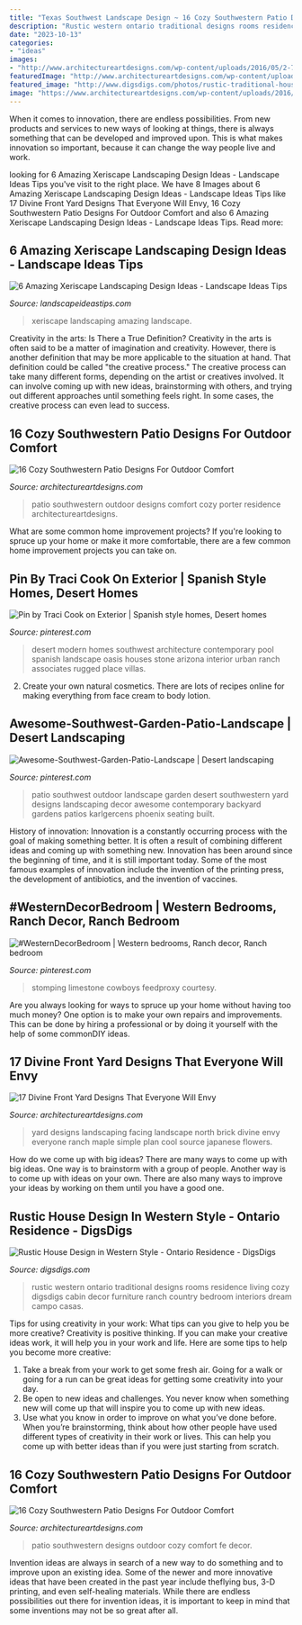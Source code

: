 ```yaml
---
title: "Texas Southwest Landscape Design ~ 16 Cozy Southwestern Patio Designs For Outdoor Comfort"
description: "Rustic western ontario traditional designs rooms residence living cozy digsdigs cabin decor furniture ranch country bedroom interiors dream campo casas"
date: "2023-10-13"
categories:
- "ideas"
images:
- "http://www.architectureartdesigns.com/wp-content/uploads/2016/05/2-72-630x419.jpg"
featuredImage: "http://www.architectureartdesigns.com/wp-content/uploads/2016/05/2-72-630x419.jpg"
featured_image: "http://www.digsdigs.com/photos/rustic-traditional-house-design-great-room.jpg"
image: "https://www.architectureartdesigns.com/wp-content/uploads/2016/04/16-Cozy-Southwestern-Patio-Designs-For-Outdoor-Comfort-5.jpg"
---
```



When it comes to innovation, there are endless possibilities. From new products and services to new ways of looking at things, there is always something that can be developed and improved upon. This is what makes innovation so important, because it can change the way people live and work.

	

		
looking for 6 Amazing Xeriscape Landscaping Design Ideas - Landscape Ideas Tips you've visit to the right place. We have 8 Images about 6 Amazing Xeriscape Landscaping Design Ideas - Landscape Ideas Tips like 17 Divine Front Yard Designs That Everyone Will Envy, 16 Cozy Southwestern Patio Designs For Outdoor Comfort and also 6 Amazing Xeriscape Landscaping Design Ideas - Landscape Ideas Tips. Read more:
		
    
## 6 Amazing Xeriscape Landscaping Design Ideas - Landscape Ideas Tips

<img loading=lazy src="https://landscapeideastips.com/wp-content/uploads/2018/05/6-amazing-xeriscape-landscaping-design-ideas.jpg" onerror="this.onerror=null;this.src='https://tse4.mm.bing.net/th?id=OIP.xmVuKcf43oWUwzcdTaoRcwHaPj&amp;pid=15.1';" alt="6 Amazing Xeriscape Landscaping Design Ideas - Landscape Ideas Tips">

_Source: landscapeideastips.com_

>xeriscape landscaping amazing landscape. 

	

Creativity in the arts: Is There a True Definition?
Creativity in the arts is often said to be a matter of imagination and creativity. However, there is another definition that may be more applicable to the situation at hand. That definition could be called "the creative process." The creative process can take many different forms, depending on the artist or creatives involved. It can involve coming up with new ideas, brainstorming with others, and trying out different approaches until something feels right. In some cases, the creative process can even lead to success.

    
## 16 Cozy Southwestern Patio Designs For Outdoor Comfort

<img loading=lazy src="https://www.architectureartdesigns.com/wp-content/uploads/2016/04/16-Cozy-Southwestern-Patio-Designs-For-Outdoor-Comfort-16.jpg" onerror="this.onerror=null;this.src='https://tse2.mm.bing.net/th?id=OIP.KD1b218wrj8lHmuGCtRpMQHaE7&amp;pid=15.1';" alt="16 Cozy Southwestern Patio Designs For Outdoor Comfort">

_Source: architectureartdesigns.com_

>patio southwestern outdoor designs comfort cozy porter residence architectureartdesigns. 

	

What are some common home improvement projects?
If you're looking to spruce up your home or make it more comfortable, there are a few common home improvement projects you can take on.

    
## Pin By Traci Cook On Exterior | Spanish Style Homes, Desert Homes

<img loading=lazy src="https://i.pinimg.com/736x/1a/ae/59/1aae597dc49332b5c83e5a73d7b40c77--desert-homes-desert-oasis.jpg" onerror="this.onerror=null;this.src='https://tse3.mm.bing.net/th?id=OIP.odMRJgIlFod4_tgaW3GtiQHaFp&amp;pid=15.1';" alt="Pin by Traci Cook on Exterior | Spanish style homes, Desert homes">

_Source: pinterest.com_

>desert modern homes southwest architecture contemporary pool spanish landscape oasis houses stone arizona interior urban ranch associates rugged place villas. 

	

2. Create your own natural cosmetics. There are lots of recipes online for making everything from face cream to body lotion.

    
## Awesome-Southwest-Garden-Patio-Landscape | Desert Landscaping

<img loading=lazy src="https://i.pinimg.com/736x/ef/ed/11/efed11eb771574acfc528a8bb4045e2e--contemporary-patio-southwest-decor.jpg" onerror="this.onerror=null;this.src='https://tse3.mm.bing.net/th?id=OIP.dMRq-8papY4VeqI03CjYBAHaJ4&amp;pid=15.1';" alt="Awesome-Southwest-Garden-Patio-Landscape | Desert landscaping">

_Source: pinterest.com_

>patio southwest outdoor landscape garden desert southwestern yard designs landscaping decor awesome contemporary backyard gardens patios karlgercens phoenix seating built. 

	

History of innovation:
Innovation is a constantly occurring process with the goal of making something better. It is often a result of combining different ideas and coming up with something new. Innovation has been around since the beginning of time, and it is still important today. Some of the most famous examples of innovation include the invention of the printing press, the development of antibiotics, and the invention of vaccines.

    
## #WesternDecorBedroom | Western Bedrooms, Ranch Decor, Ranch Bedroom

<img loading=lazy src="https://i.pinimg.com/originals/af/87/46/af874647d3c2ce7658e9d1d3df75e5cf.jpg" onerror="this.onerror=null;this.src='https://tse3.mm.bing.net/th?id=OIP.UIdaecrqPrGCjwJ2qpLdwAHaKK&amp;pid=15.1';" alt="#WesternDecorBedroom | Western bedrooms, Ranch decor, Ranch bedroom">

_Source: pinterest.com_

>stomping limestone cowboys feedproxy courtesy. 

	

Are you always looking for ways to spruce up your home without having too much money? One option is to make your own repairs and improvements. This can be done by hiring a professional or by doing it yourself with the help of some commonDIY ideas.

    
## 17 Divine Front Yard Designs That Everyone Will Envy

<img loading=lazy src="http://www.architectureartdesigns.com/wp-content/uploads/2016/05/2-72-630x419.jpg" onerror="this.onerror=null;this.src='https://tse2.mm.bing.net/th?id=OIP.vLKH2sX2uSEk1oW1wXtKJQHaE7&amp;pid=15.1';" alt="17 Divine Front Yard Designs That Everyone Will Envy">

_Source: architectureartdesigns.com_

>yard designs landscaping facing landscape north brick divine envy everyone ranch maple simple plan cool source japanese flowers. 

	

How do we come up with big ideas?
There are many ways to come up with big ideas. One way is to brainstorm with a group of people. Another way is to come up with ideas on your own. There are also many ways to improve your ideas by working on them until you have a good one.

    
## Rustic House Design In Western Style - Ontario Residence - DigsDigs

<img loading=lazy src="http://www.digsdigs.com/photos/rustic-traditional-house-design-great-room.jpg" onerror="this.onerror=null;this.src='https://tse3.mm.bing.net/th?id=OIP._k5AcgxcEgeqfk7h5LQpqwHaE8&amp;pid=15.1';" alt="Rustic House Design in Western Style - Ontario Residence - DigsDigs">

_Source: digsdigs.com_

>rustic western ontario traditional designs rooms residence living cozy digsdigs cabin decor furniture ranch country bedroom interiors dream campo casas. 

	

Tips for using creativity in your work: What tips can you give to help you be more creative?
Creativity is positive thinking. If you can make your creative ideas work, it will help you in your work and life. Here are some tips to help you become more creative: 
1. Take a break from your work to get some fresh air. Going for a walk or going for a run can be great ideas for getting some creativity into your day. 
2. Be open to new ideas and challenges. You never know when something new will come up that will inspire you to come up with new ideas. 
3. Use what you know in order to improve on what you’ve done before. When you’re brainstorming, think about how other people have used different types of creativity in their work or lives. This can help you come up with better ideas than if you were just starting from scratch. 

    
## 16 Cozy Southwestern Patio Designs For Outdoor Comfort

<img loading=lazy src="https://www.architectureartdesigns.com/wp-content/uploads/2016/04/16-Cozy-Southwestern-Patio-Designs-For-Outdoor-Comfort-5.jpg" onerror="this.onerror=null;this.src='https://tse1.mm.bing.net/th?id=OIP.kgTIh-jYMkMydKk4HI1M1QHaJm&amp;pid=15.1';" alt="16 Cozy Southwestern Patio Designs For Outdoor Comfort">

_Source: architectureartdesigns.com_

>patio southwestern designs outdoor cozy comfort fe decor. 

	

Invention ideas are always in search of a new way to do something and to improve upon an existing idea. Some of the newer and more innovative ideas that have been created in the past year include theflying bus, 3-D printing, and even self-healing materials. While there are endless possibilities out there for invention ideas, it is important to keep in mind that some inventions may not be so great after all.

